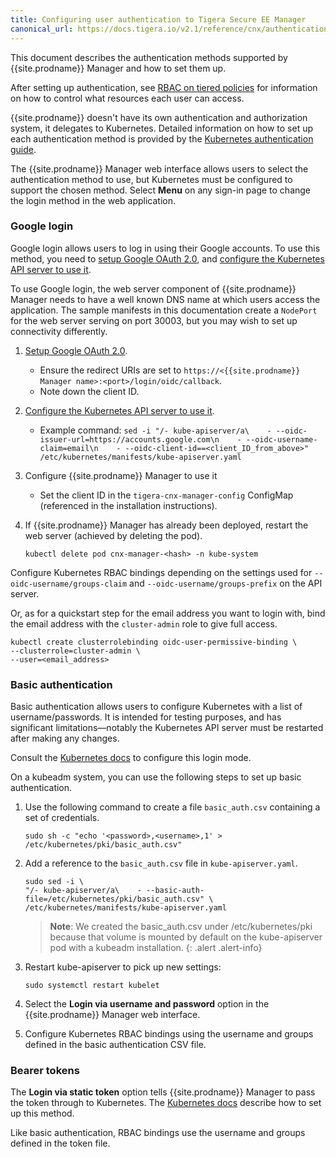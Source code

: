 ```yaml
---
title: Configuring user authentication to Tigera Secure EE Manager
canonical_url: https://docs.tigera.io/v2.1/reference/cnx/authentication
---
```


This document describes the authentication methods supported by {{site.prodname}}
Manager and how to set them up.

After setting up authentication, see [RBAC on tiered policies](rbac-tiered-policies)
for information on how to control what resources each user can access.

{{site.prodname}} doesn't have its own authentication and authorization system, it delegates
to Kubernetes.  Detailed information on how to set up each authentication
method is provided by the [Kubernetes authentication guide](https://kubernetes.io/docs/admin/authentication/).

The {{site.prodname}} Manager web interface allows users to select the authentication method
to use, but Kubernetes must be configured to support the chosen method.
Select **Menu** on any sign-in page to change the login method in the web application.

### Google login

Google login allows users to log in using their Google accounts.  To use this
method, you need to [setup Google OAuth 2.0](https://developers.google.com/identity/protocols/OpenIDConnect),
and [configure the Kubernetes API server to use it](https://kubernetes.io/docs/admin/authentication/#configuring-the-api-server).

To use Google login, the web server component of {{site.prodname}} Manager needs
to have a well known DNS name at which users access the application.  The sample
manifests in this documentation create a `NodePort` for the web server
serving on port 30003, but you may wish to set up connectivity differently.

1. [Setup Google OAuth 2.0](https://developers.google.com/identity/protocols/OpenIDConnect).
   - Ensure the redirect URIs are set to `https://<{{site.prodname}} Manager name>:<port>/login/oidc/callback`.
   - Note down the client ID.

2. [Configure the Kubernetes API server to use it](https://kubernetes.io/docs/admin/authentication/#configuring-the-api-server).
   - Example command: `sed -i "/- kube-apiserver/a\    - --oidc-issuer-url=https://accounts.google.com\n    - --oidc-username-claim=email\n    - --oidc-client-id==<client_ID_from_above>" /etc/kubernetes/manifests/kube-apiserver.yaml`

3. Configure {{site.prodname}} Manager to use it
   - Set the client ID in the `tigera-cnx-manager-config` ConfigMap (referenced
     in the installation instructions).

4. If {{site.prodname}} Manager has already been deployed, restart the web server (achieved by deleting the pod).

   ```
   kubectl delete pod cnx-manager-<hash> -n kube-system
   ```

Configure Kubernetes RBAC bindings depending on the settings used for `--oidc-username/groups-claim` and `--oidc-username/groups-prefix` on the API server.

Or, as for a quickstart step for the email address you want to login with, bind the email address with the `cluster-admin` role to give full access.
   ```
   kubectl create clusterrolebinding oidc-user-permissive-binding \
   --clusterrole=cluster-admin \
   --user=<email_address>
   ```

### Basic authentication

Basic authentication allows users to configure Kubernetes with a list of username/passwords.
It is intended for testing purposes, and has significant limitations—notably
the Kubernetes API server must be restarted after making any changes.

Consult the [Kubernetes docs](https://kubernetes.io/docs/admin/authentication/#static-password-file)
to configure this login mode.

On a kubeadm system, you can use the following steps to set up basic authentication.

1. Use the following command to create a file `basic_auth.csv` containing
   a set of credentials.

   ```
   sudo sh -c "echo '<password>,<username>,1' > /etc/kubernetes/pki/basic_auth.csv"
   ```

1. Add a reference to the `basic_auth.csv` file in `kube-apiserver.yaml`.

   ```
   sudo sed -i \
   "/- kube-apiserver/a\    - --basic-auth-file=/etc/kubernetes/pki/basic_auth.csv" \
   /etc/kubernetes/manifests/kube-apiserver.yaml
   ```

   > **Note**: We created the basic_auth.csv under /etc/kubernetes/pki because that volume is
   mounted by default on the kube-apiserver pod with a kubeadm installation.
   {: .alert .alert-info}

1. Restart kube-apiserver to pick up new settings:

   ```
   sudo systemctl restart kubelet
   ```

1. Select the **Login via username and password** option in the {{site.prodname}} 
   Manager web interface.

1. Configure Kubernetes RBAC bindings using the username and groups defined in the
   basic authentication CSV file.



### Bearer tokens

The **Login via static token** option tells {{site.prodname}} Manager to pass the token through
to Kubernetes. The [Kubernetes docs](https://kubernetes.io/docs/admin/authentication/#static-token-file)
describe how to set up this method.

Like basic authentication, RBAC bindings use the username and groups defined in the token
file.

